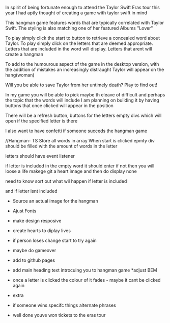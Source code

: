 <!-- a guide on what is going to happen in your game in plain english
how you are planning on building it
a list of features the game will include, in order of importance -->


In spirit of being fortunate enough to attend the Taylor Swift Eras tour this year I had aptly thought of creating a game with taylor swift in mind

This hangman game features words that are typically correlated with Taylor Swift. The styling is also matching one of her featured Albums "Lover"

To play simply click the start to button to retrieve a concealed word about Taylor. To play simply click on the letters that are deemed appropriate. Letters that are included in the word will display. Letters that arent will create a hangman


To add to the humourous aspect of the game in the desktop version, with the addition of mistakes an increasingly distraught Taylor will appear on the hang(woman)

Will you be able to save Taylor from her untimely death?
Play to find out!

In my game you will be able to pick maybe th eleave of difficult and perhaps the topic that the words will include
I am planning on building it by having buttons that once clicked will appear in the position 

There will be a refresh button, buttons for the letters empty divs which will open if the specified letter is there 

I also want to have confetti if someone succeds the hangman game 

//Hangman- TS
Store all words in array
When start is clicked epmty div should be filled with the amount of words in the letter


letters should have event listener 

if letter is included in the empty word it should enter
if not then you will loose a life 
makege git a heart image and then do display none 


need to know sort out what wil happen if letter is included 

and if letter isnt included


* Source an actual image for the hangman
* Ajust Fonts 
* make design resposive
* create hearts to diplay lives
* if person loses change start to try again 
* maybe do gameover
* add to github pages
* add main heading text introcuing you to hangman game
*adjust BEM
* once a letter is clicked the colour of it fades - maybe it cant be clicked again


* extra
* if someone wins specifc things alternate phrases
* well done youve won tickets to the eras tour

